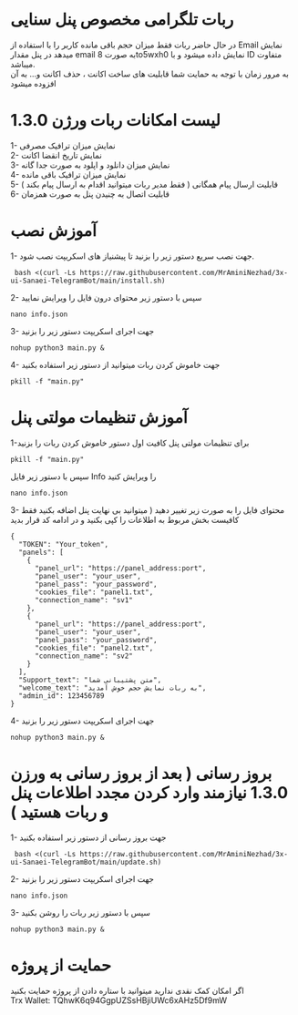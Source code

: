 # ربات تلگرامی مخصوص پنل سنایی
در حال حاضر ربات فقط میزان حجم باقی مانده کاربر را با استفاده از Email نمایش میدهد در پنل مقدار email به صورت 8to5wxh0 نمایش داده میشود و با ID متفاوت میباشد.<br>
به مرور زمان با توجه به حمایت شما قابلیت های ساخت اکانت ، حذف اکانت و... به آن افزوده میشود

# لیست امکانات ربات ورژن 1.3.0 
1- نمایش میزان ترافیک مصرفی <br> 
2- نمایش تاریخ انقضا اکانت <br>
3- نمایش میزان دانلود و اپلود به صورت جدا گانه<br>
4- نمایش میزان ترافیک باقی مانده <br>
5- قابلیت ارسال پیام همگانی ( فقط مدیر ربات میتوانید اقدام به ارسال پیام بکند ) <br>
6- قابلیت اتصال به چنیدن پنل به صورت همزمان <br>

# آموزش نصب
1- جهت نصب سریع دستور زیر را بزنید تا پیشنیاز های اسکریپت نصب شود.<br>
```
 bash <(curl -Ls https://raw.githubusercontent.com/MrAminiNezhad/3x-ui-Sanaei-TelegramBot/main/install.sh)
```
2- سپس با دستور زیر محتوای درون فایل را ویرایش نمایید <br>
```
nano info.json
```
3- جهت اجرای اسکریپت دستور زیر را بزنید <br>
```
nohup python3 main.py &
```
4- جهت خاموش کردن ربات میتوانید از دستور زیر استفاده بکنید <br>
```
pkill -f "main.py"
```
# آموزش تنظیمات مولتی پنل

1-برای تنظیمات مولتی پنل کافیت اول دستور خاموش کردن ربات را بزنید <br>
```
pkill -f "main.py"
```

سپس با دستور زیر فایل Info را ویرایش کنید <br>
```
nano info.json
```

3- محتوای فایل را به صورت زیر تغییر دهید ( میتوانید بی نهایت پنل اضافه بکنید فقط کافیست بخش مربوط به اطلاعات را کپی بکنید و در ادامه کد قرار بدید <br>
```
{
  "TOKEN": "Your_token",
  "panels": [
    {
      "panel_url": "https://panel_address:port",
      "panel_user": "your_user",
      "panel_pass": "your_password",
      "cookies_file": "panel1.txt",
      "connection_name": "sv1"
    },
    {
      "panel_url": "https://panel_address:port",
      "panel_user": "your_user",
      "panel_pass": "your_password",
      "cookies_file": "panel2.txt",
      "connection_name": "sv2"
    }
  ],
  "Support_text": "متن پشتیبانی شما",
  "welcome_text": "به ربات نمایش حجم خوش آمدید",
  "admin_id": 123456789
}

```

4- جهت اجرای اسکریپت دستور زیر را بزنید <br>
```
nohup python3 main.py &
```
# بروز رسانی ( بعد از بروز رسانی به ورزن 1.3.0 نیازمند وارد کردن مجدد اطلاعات پنل و ربات هستید )
1- جهت بروز رسانی از دستور زیر استفاده بکنید <br>
```
 bash <(curl -Ls https://raw.githubusercontent.com/MrAminiNezhad/3x-ui-Sanaei-TelegramBot/main/update.sh)
```
2- جهت اجرای اسکریپت دستور زیر را بزنید <br>
```
nano info.json
```
3- سپس با دستور زیر ربات را روشن بکنید <br>
```
nohup python3 main.py &
```
# حمایت از پروژه
اگر امکان کمک نقدی ندارید میتوانید با ستاره دادن از پروژه حمایت بکنید <br>
Trx Wallet: TQhwK6q94GgpUZSsHBjiUWc6xAHz5Df9mW




